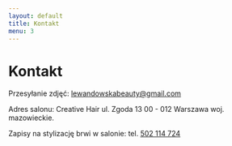 ```yaml
---
layout: default
title: Kontakt
menu: 3
---
```


# Kontakt

Przesyłanie zdjęć: lewandowskabeauty@gmail.com

Adres salonu:
Creative Hair
ul. Zgoda 13
00 - 012 Warszawa
woj. mazowieckie.

Zapisy na stylizację brwi w salonie:
tel. <a href="tel:+48502114724">502 114 724</a>
